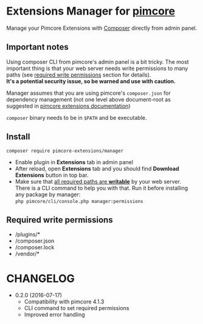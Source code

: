# Extensions Manager for [pimcore](http://www.pimcore.org/) #

Manage your Pimcore Extensions with [Composer][1] directly from admin panel.

## Important notes
Using composer CLI from pimcore's admin panel is a bit tricky.
The most important thing is that your web server needs write permissions
to many paths (see [required write permissions](#required-write-permissions)
section for details).  
**It's a potential security issue, so be warned and use with caution.**

Manager assumes that you are using pimcore's ```composer.json``` for
dependency management (not one level above document-root as suggested in
[pimcore extensions documentation][2])

```composer``` binary needs to be in ```$PATH``` and be executable.

## Install

    composer require pimcore-extensions/manager

* Enable plugin in **Extensions** tab in admin panel
* After reload, open **Extensions** tab and you should find
**Download Extensions** button in top bar.
* Make sure that [all required paths are **writable**](#required-write-permissions)
 by your web server.  
 There is a CLI command to help you with that. Run it before installing any package by manager:  
 ```php pimcore/cli/console.php manager:permissions```

## Required write permissions
* /plugins/*
* /composer.json
* /composer.lock
* /vendor/*

# CHANGELOG

* 0.2.0 (2016-07-17)
    * Compatibility with pimcore 4.1.3
    * CLI command to set required permissions
    * Improved error handling

[1]: https://github.com/composer/composer
[2]: https://www.pimcore.org/wiki/display/PIMCORE4/Extension+management+using+Composer
